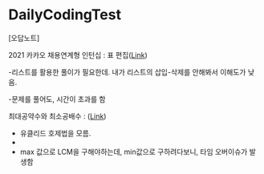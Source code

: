 # DailyCodingTest

[오답노트]

2021 카카오 채용연계형 인턴십 : 표 편집([Link](https://school.programmers.co.kr/learn/courses/30/lessons/81303))

-리스트를 활용한 풀이가 필요한데. 내가 리스트의 삽입-삭제를 안해봐서 이해도가 낮음.

-문제를 풀어도, 시간이 초과를 함



최대공약수와 최소공배수 : ([Link](https://school.programmers.co.kr/learn/courses/30/lessons/12940))

- 유클리드 호제법을 모름.
- 
- max 값으로 LCM을 구해야하는데, min값으로 구하려다보니, 타임 오버이슈가 발생함
